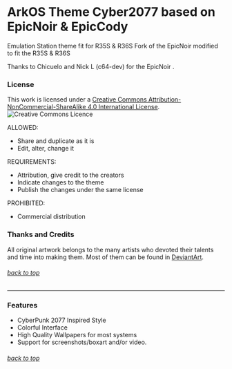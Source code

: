 # ArkOS Theme Cyber2077 based on EpicNoir & EpicCody
Emulation Station theme fit for R35S & R36S
Fork of the EpicNoir modified to fit the R35S & R36S

Thanks to Chicuelo and Nick L (c64-dev) for the EpicNoir .

### License

This work is licensed under a [Creative Commons Attribution-NonCommercial-ShareAlike 4.0 International License](http://creativecommons.org/licenses/by-nc-sa/4.0/). \
![Creative Commons Licence](https://i.creativecommons.org/l/by-nc-sa/4.0/88x31.png "Creative Commons Licence")

ALLOWED:
- Share and duplicate as it is
- Edit, alter, change it

REQUIREMENTS:
- Attribution, give credit to the creators
- Indicate changes to the theme
- Publish the changes under the same license

PROHIBITED:
- Commercial distribution
### Thanks and Credits

All original artwork belongs to the many artists who devoted their talents and time into making them. 
Most of them can be found in [DeviantArt](http://www.deviantart.com/).

###### [back to top](#)

---

### Features

* CyberPunk 2077 Inspired Style
* Colorful Interface
* High Quality Wallpapers for most systems
* Support for screenshots/boxart and/or video.

###### [back to top](#)
